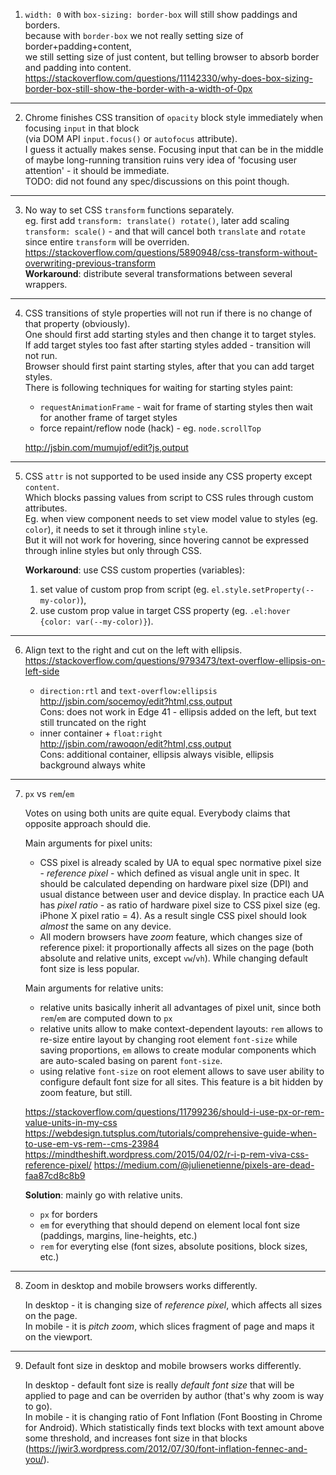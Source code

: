1. `width: 0` with `box-sizing: border-box` will still show paddings and borders.  
    because with `border-box` we not really setting size of border+padding+content,  
    we still setting size of just content, but telling browser to absorb border and padding into content.  
    https://stackoverflow.com/questions/11142330/why-does-box-sizing-border-box-still-show-the-border-with-a-width-of-0px

---

2. Chrome finishes CSS transition of `opacity` block style immediately when focusing `input` in that block  
    (via DOM API `input.focus()` or `autofocus` attribute).  
    I guess it actually makes sense. Focusing input that can be in the middle of maybe long-running transition
    ruins very idea of 'focusing user attention' - it should be immediate.  
    TODO: did not found any spec/discussions on this point though.

---  

3. No way to set CSS `transform` functions separately.  
    eg. first add `transform: translate() rotate()`, later add scaling `transform: scale()` - and that will cancel both `translate` and `rotate` since entire `transform` will be overriden.  
    https://stackoverflow.com/questions/5890948/css-transform-without-overwriting-previous-transform  
    __Workaround__: distribute several transformations between several wrappers.  

---

4. CSS transitions of style properties will not run if there is no change of that property (obviously).  
    One should first add starting styles and then change it to target styles.  
    If add target styles too fast after starting styles added - transition will not run.  
    Browser should first paint starting styles, after that you can add target styles.  
    There is following techniques for waiting for starting styles paint:  
    - `requestAnimationFrame` - wait for frame of starting styles
      then wait for another frame of target styles
    - force repaint/reflow node (hack) - eg. `node.scrollTop`  

    http://jsbin.com/mumujof/edit?js,output

---

5. CSS `attr` is not supported to be used inside any CSS property except `content`.  
    Which blocks passing values from script to CSS rules through custom attributes.  
    Eg. when view component needs to set view model value to styles (eg. `color`), it needs to set it through inline `style`.  
    But it will not work for hovering, since hovering cannot be expressed through inline styles but only through CSS.  

    **Workaround**: use CSS custom properties (variables):
    1. set value of custom prop from script (eg. `el.style.setProperty(--my-color)`),
    2. use custom prop value in target CSS property (eg. `.el:hover {color: var(--my-color)}`).

---

6. Align text to the right and cut on the left with ellipsis.  
    https://stackoverflow.com/questions/9793473/text-overflow-ellipsis-on-left-side  

    - `direction:rtl` and `text-overflow:ellipsis`  
        http://jsbin.com/socemoy/edit?html,css,output  
        Cons: does not work in Edge 41 - ellipsis added on the left, but text still truncated on the right
    - inner container + `float:right`  
        http://jsbin.com/rawoqon/edit?html,css,output  
        Cons: additional container, ellipsis always visible, ellipsis background always white

---

7. `px` vs `rem`/`em`  

    Votes on using both units are quite equal.
    Everybody claims that opposite approach should die.  

    Main arguments for pixel units:
    - CSS pixel is already scaled by UA to equal spec normative pixel size - *reference pixel* - which defined as visual angle unit in spec. It should be calculated depending on hardware pixel size (DPI) and usual distance between user and device display. In practice each UA has *pixel ratio* - as ratio of hardware pixel size to CSS pixel size (eg. iPhone X pixel ratio = 4). As a result single CSS pixel should look *almost* the same on any device.  
    - All modern browsers have *zoom* feature, which changes size of reference pixel: it proportionally affects all sizes on the page (both absolute and relative units, except `vw`/`vh`). While changing default font size is less popular.

    Main arguments for relative units:  
    - relative units basically inherit all advantages of pixel unit, since both `rem`/`em` are computed down to `px`
    - relative units allow to make context-dependent layouts: `rem` allows to re-size entire layout by changing root element `font-size` while saving proportions, `em` allows to create modular components which are auto-scaled basing on parent `font-size`.
    - using relative `font-size` on root element allows to save user ability to configure default font size for all sites. This feature is a bit hidden by zoom feature, but still.

    https://stackoverflow.com/questions/11799236/should-i-use-px-or-rem-value-units-in-my-css
    https://webdesign.tutsplus.com/tutorials/comprehensive-guide-when-to-use-em-vs-rem--cms-23984
    https://mindtheshift.wordpress.com/2015/04/02/r-i-p-rem-viva-css-reference-pixel/
    https://medium.com/@julienetienne/pixels-are-dead-faa87cd8c8b9


    **Solution**: mainly go with relative units.
    - `px` for borders
    - `em` for everything that should depend on element local font size (paddings, margins, line-heights, etc.)
    - `rem` for everyting else (font sizes, absolute positions, block sizes, etc.)

---

8. Zoom in desktop and mobile browsers works differently.  

    In desktop - it is changing size of *reference pixel*, which affects all sizes on the page.  
    In mobile - it is *pitch zoom*, which slices fragment of page and maps it on the viewport.

---

9. Default font size in desktop and mobile browsers works differently.  

    In desktop - default font size is really *default font size* that will be applied to page and can be overriden by author (that's why zoom is way to go).  
    In mobile - it is changing ratio of Font Inflation (Font Boosting in Chrome for Android). Which statistically finds text blocks with text amount above some threshold, and increases font size in that blocks (https://jwir3.wordpress.com/2012/07/30/font-inflation-fennec-and-you/).